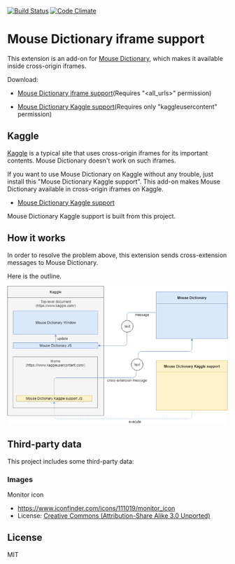 [![Build Status](https://travis-ci.org/wtetsu/mouse-dictionary-iframe.svg?branch=master)](https://travis-ci.org/wtetsu/mouse-dictionary-iframe)
[![Code Climate](https://codeclimate.com/github/wtetsu/mouse-dictionary-iframe/badges/gpa.svg)](https://codeclimate.com/github/wtetsu/mouse-dictionary-iframe)

# Mouse Dictionary iframe support

This extension is an add-on for [Mouse Dictionary](https://github.com/wtetsu/mouse-dictionary), which makes it available inside cross-origin iframes.

Download:

- [Mouse Dictionary iframe support](https://chrome.google.com/webstore/detail/mouse-dictionary-iframe-s/nigglogmamjbcnljijokibobpcfgmdfn)(Requires "<all_urls>" permission)

- [Mouse Dictionary Kaggle support](https://chrome.google.com/webstore/detail/mouse-dictionary-iframe-s/bepofoammpdjhfdibmlghoaljkemineg)(Requires only "kaggleusercontent" permission)


## Kaggle

[Kaggle](https://www.kaggle.com/) is a typical site that uses cross-origin iframes for its important contents. Mouse Dictionary doesn't work on such iframes.

If you want to use Mouse Dictionary on Kaggle without any trouble, just install this "Mouse Dictionary Kaggle support". This add-on makes Mouse Dictionary available in cross-origin iframes on Kaggle.

- [Mouse Dictionary Kaggle support](https://chrome.google.com/webstore/detail/mouse-dictionary-iframe-s/bepofoammpdjhfdibmlghoaljkemineg)

Mouse Dictionary Kaggle support is built from this project.

## How it works

In order to resolve the problem above, this extension sends cross-extension messages to Mouse Dictionary.

Here is the outline.

![](img/outline.png)

## Third-party data

This project includes some third-party data:

### Images

Monitor icon

- https://www.iconfinder.com/icons/111019/monitor_icon
- License: [Creative Commons (Attribution-Share Alike 3.0 Unported)](https://creativecommons.org/licenses/by-sa/3.0/)

## License

MIT
